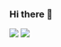 ### Hi there 👋
<img src="https://github-readme-stats.vercel.app/api/top-langs/?username=farshid117&hide_progress=true">
<img src="https://github-readme-stats.vercel.app/api?username=farshid117&show_icons=true&theme=radical">
<!--
**farshid117/farshid117** is a ✨ _special_ ✨ repository because its `README.md` (this file) appears on your GitHub profile.

Here are some ideas to get you started:

- 🔭 I’m currently working on ...
- 🌱 I’m currently learning ...
- 👯 I’m looking to collaborate on ...
- 🤔 I’m looking for help with ...
- 💬 Ask me about ...
- 📫 How to reach me: ...
- 😄 Pronouns: ...
- ⚡ Fun fact: ...
-->
